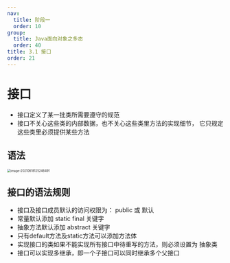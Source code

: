 ```yaml
---
nav:
  title: 阶段一
  order: 10
group:
  title: Java面向对象之多态
  order: 40
title: 3.1 接口
order: 21
---
```


# 接口

- 接口定义了某一批类所需要遵守的规范
- 接口不关心这些类的内部数据，也不关心这些类里方法的实现细节， 它只规定这些类里必须提供某些方法

## 语法

<img src="https://wsk-mweb.oss-cn-hangzhou.aliyuncs.com/ipic/2021-06-18-045251.png" alt="image-20210618125246491" style="zoom:50%;" />

## 接口的语法规则

- 接口及接口成员默认的访问权限为： public 或 默认
- 常量默认添加 static final 关键字
- 抽象方法默认添加 abstract 关键字
- 只有default方法及static方法可以添加方法体
- 实现接口的类如果不能实现所有接口中待重写的方法，则必须设置为 抽象类
- 接口可以实现多继承，即一个子接口可以同时继承多个父接口

